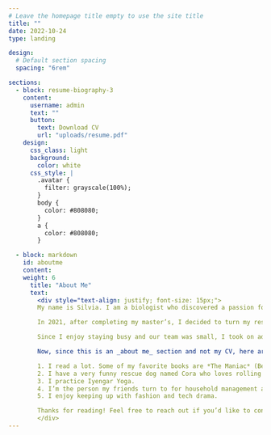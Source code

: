 ```yaml
---
# Leave the homepage title empty to use the site title
title: ""
date: 2022-10-24
type: landing

design:
  # Default section spacing
  spacing: "6rem"

sections:
  - block: resume-biography-3
    content:
      username: admin
      text: ""
      button:
        text: Download CV
        url: "uploads/resume.pdf"
    design:
      css_class: light
      background:
        color: white
      css_style: |
        .avatar {
          filter: grayscale(100%);
        }
        body {
          color: #808080;
        }
        a {
          color: #808080;
        }

  - block: markdown
    id: aboutme
    content:
    weight: 6
      title: "About Me"
      text:
        <div style="text-align: justify; font-size: 15px;">
        My name is Silvia. I am a biologist who discovered a passion for programming and decided to turn it into a career. Back in 2020, while I was doing my MSc in Statistics, I joined the Genomic Medicine research group as an intern. During this time, I developed R scripts for data wrangling and cleaning. Shortly after the pandemic lockdown ended in Spain, I became a research technician for the largest national project studying the genetic basis of COVID-19 (the SCOURGE project), which was awarded to my principal investigator.

        In 2021, after completing my master’s, I decided to turn my research into a PhD, which I defended in June 2024 with a _Cum Laude_ distinction. During my PhD, I led studies for the SCOURGE consortium, focusing on identifying genetic determinants of COVID-19. This involved collaborating with over 30 research centers across Spain and Latin America. Boucing between biostatistics and bioinformatics (with a stronger focus on biostatistics), I spent a lot of time working with large-scale genetic and clinical data. My supervisors gave me a lot of freedom to design and run analyses, which meant I got to explore, experiment, make mistakes and learn at my own pace. Half of my research focused on discovering genetic variants and genes linked to COVID-19 severity, while the other half evaluated polygenic risk scores as biomarkers for complex diseases. I also explored how these scores performed in diverse populations and their potential utility in clinical settings compared to non-genetic factors.

        Since I enjoy staying busy and our team was small, I took on additional projects. Some involved assisting with analyses, while others allowed me to lead the planning and execution. These experiences taught me how to work in interdisciplinary teams, write detailed reports for external researchers, and manage remote collaborations. After finishing my PhD, I took some time to ponder my next steps. While I loved research, I decided to move into the pharmaceutical industry—and I’m currently looking for my next opportunity!

        Now, since this is an _about me_ section and not my CV, here are a few personal facts:

        1. I read a lot. Some of my favorite books are *The Maniac* (Benjamin Labatut), *White Teeth* (Zadie Smith), and *Cleaned Out* (Annie Ernaux).
        2. I have a very funny rescue dog named Cora who loves rolling in the dirt and requires daily baths.
        3. I practice Iyengar Yoga.
        4. I’m the person my friends turn to for household management advice.
        5. I enjoy keeping up with fashion and tech drama.

        Thanks for reading! Feel free to reach out if you’d like to connect :)
        </div>
---
```

